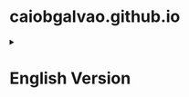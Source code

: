 # caiobgalvao.github.io

<details>
<summary><h1>English Version</h1></summary>

## My portfolio

### Stacks & Libs

#### Why I choose Vitejs

Vitejs is a build tool that aims to provide a faster and leaner development experience for modern web projects.

Web Site: [vitejs.dev](https://vitejs.dev/)

#### EsLint
ESLint statically analyzes your code to quickly find problems. It is built into most text editors and you can run ESLint as part of your continuous integration pipeline.

Web Site: [eslint.org](https://eslint.org/)

#### Jest
Jest is a delightful JavaScript Testing Framework with a focus on simplicity.

Web Site: [jestjs.io](https://jestjs.io/)

#### React
React makes it painless to create interactive UIs. Design simple views for each state in your application, and React will efficiently update and render just the right components when your data changes.

Web Site: [reactjs.org](https://reactjs.org/)

 #### TypeScript
 TypeScript is a strongly typed programming language that builds on JavaScript, giving you better tooling at any scale.

 Web Site: [typescriptlang.org](https://www.typescriptlang.org/)

 #### StoryBook
Storybook is a frontend workshop for building UI components and pages in isolation. Thousands of teams use it for UI development, testing, and documentation. It’s open source and free.

 Web Site: [storybook.js.org](https://storybook.js.org/)

 #### SonarQube
 SonarQube is a self-managed, automatic code review tool that systematically helps you deliver clean code. As a core element of our Sonar solution, SonarQube integrates into your existing workflow and detects issues in your code to help you perform continuous code inspections of your projects. The tool analyses 30+ different programming languages and integrates into your CI pipeline and DevOps platform to ensure that your code meets high-quality standards.

 Web Site: [sonarqube.org](https://www.sonarqube.org/)